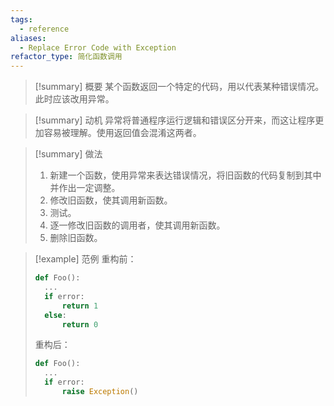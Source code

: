 ```yaml
---
tags:
  - reference
aliases:
  - Replace Error Code with Exception
refactor_type: 简化函数调用
---
```

> [!summary] 概要
> 某个函数返回一个特定的代码，用以代表某种错误情况。此时应该改用异常。

> [!summary] 动机
> 异常将普通程序运行逻辑和错误区分开来，而这让程序更加容易被理解。使用返回值会混淆这两者。

> [!summary] 做法
> 1. 新建一个函数，使用异常来表达错误情况，将旧函数的代码复制到其中并作出一定调整。
> 2. 修改旧函数，使其调用新函数。
> 3. 测试。
> 4. 逐一修改旧函数的调用者，使其调用新函数。
> 5. 删除旧函数。

> [!example] 范例
> 重构前：
> ```python
> def Foo():
> 	...
> 	if error:
> 		return 1
> 	else:
> 		return 0
> ```
> 重构后：
> ```python
> def Foo():
> 	...
> 	if error:
> 		raise Exception()
> ```